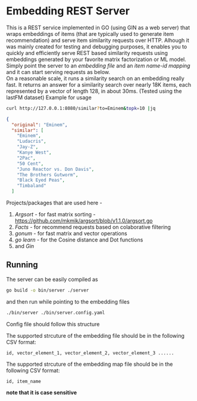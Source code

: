 # Embedding REST Server

This is a REST service implemented in GO (using GIN as a web server) that wraps embeddings of items (that are typically used to generate item recommendation) and serve item similarity requests over HTTP.  Alhough it was mainly created for testing and debugging purposes, it enables you to quickly and efficiently serve REST based similarity requests using embeddings generated by your favorite matrix factorization or ML model. Simply point the server to an *embedding file* and an *item name-id mapping* and it can start serving requests as below.  
On a reasonable scale, it runs a similarity search on an embedding really fast. It returns an answer for a similarity search over nearly 18K items, each represented by a vector of length 128, in about 30ms.
(Tested using the lastFM dataset)
Example for usage
```bash
curl http://127.0.0.1:8080/similar?to=Eminem&topk=10 |jq
```

```json
{
  "original": "Eminem",
  "similar": [
    "Eminem",
    "Ludacris",
    "Jay-Z",
    "Kanye West",
    "2Pac",
    "50 Cent",
    "Juno Reactor vs. Don Davis",
    "The Brothers Gutworm",
    "Black Eyed Peas",
    "Timbaland"
  ]

```


Projects/packages that are used here - 
1. *Argsort* - for fast matrix sorting  -  https://github.com/mkmik/argsort/blob/v1.1.0/argsort.go
2. *Facts* - for recommend requests based on colaborative filtering
3. *gonum* - for fast matrix and vector operations
4. *go learn* - for the Cosine distance and Dot functions
5. and *Gin*

## Running

The server can be easily compiled as 

```bash
go build -o bin/server ./server 
```

and then run while pointing to the embedding files 

```bash
./bin/server ./bin/server.config.yaml 
```

Config file should follow this structure

The supported strcuture of the embedding file should be in the following CSV format:
```csv
id, vector_element_1, vector_element_2, vector_element_3 ......
```
The supported strcuture of the embedding map file should be in the following CSV format:
```csv
id, item_name
```
**note that it is case sensitive** 





